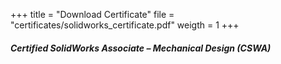 +++
title = "Download Certificate"
file = "certificates/solidworks_certificate.pdf"
weigth = 1
+++
##### Certified SolidWorks Associate – Mechanical Design (CSWA)